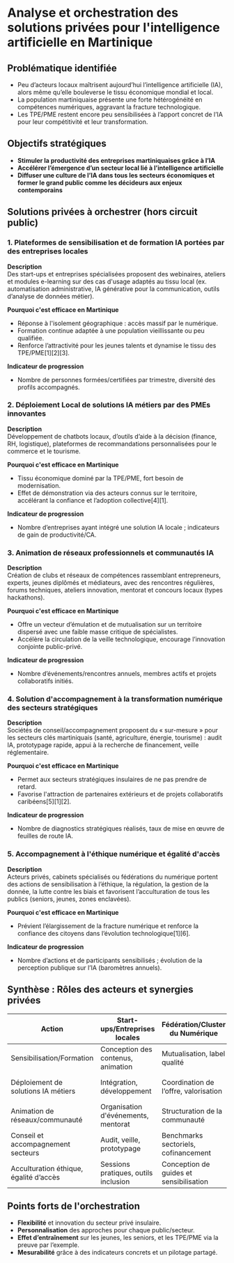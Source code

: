 # Analyse et orchestration des solutions privées pour l'intelligence artificielle en Martinique

## Problématique identifiée

- Peu d’acteurs locaux maîtrisent aujourd’hui l’intelligence artificielle (IA), alors même qu’elle bouleverse le tissu économique mondial et local.
- La population martiniquaise présente une forte hétérogénéité en compétences numériques, aggravant la fracture technologique.
- Les TPE/PME restent encore peu sensibilisées à l’apport concret de l’IA pour leur compétitivité et leur transformation.

## Objectifs stratégiques

- **Stimuler la productivité des entreprises martiniquaises grâce à l’IA**
- **Accélérer l’émergence d’un secteur local lié à l’intelligence artificielle**
- **Diffuser une culture de l’IA dans tous les secteurs économiques et former le grand public comme les décideurs aux enjeux contemporains**

## Solutions privées à orchestrer (hors circuit public)

### 1. Plateformes de sensibilisation et de formation IA portées par des entreprises locales

**Description**  
Des start-ups et entreprises spécialisées proposent des webinaires, ateliers et modules e-learning sur des cas d'usage adaptés au tissu local (ex. automatisation administrative, IA générative pour la communication, outils d’analyse de données métier).

**Pourquoi c'est efficace en Martinique**  
- Réponse à l'isolement géographique : accès massif par le numérique.
- Formation continue adaptée à une population vieillissante ou peu qualifiée.
- Renforce l’attractivité pour les jeunes talents et dynamise le tissu des TPE/PME[1][2][3].

**Indicateur de progression**  
- Nombre de personnes formées/certifiées par trimestre, diversité des profils accompagnés.

### 2. Déploiement Local de solutions IA métiers par des PMEs innovantes

**Description**  
Développement de chatbots locaux, d’outils d’aide à la décision (finance, RH, logistique), plateformes de recommandations personnalisées pour le commerce et le tourisme.

**Pourquoi c'est efficace en Martinique**  
- Tissu économique dominé par la TPE/PME, fort besoin de modernisation.
- Effet de démonstration via des acteurs connus sur le territoire, accélérant la confiance et l’adoption collective[4][1].

**Indicateur de progression**  
- Nombre d’entreprises ayant intégré une solution IA locale ; indicateurs de gain de productivité/CA.

### 3. Animation de réseaux professionnels et communautés IA

**Description**  
Création de clubs et réseaux de compétences rassemblant entrepreneurs, experts, jeunes diplômés et médiateurs, avec des rencontres régulières, forums techniques, ateliers innovation, mentorat et concours locaux (types hackathons).

**Pourquoi c'est efficace en Martinique**  
- Offre un vecteur d’émulation et de mutualisation sur un territoire dispersé avec une faible masse critique de spécialistes.
- Accélère la circulation de la veille technologique, encourage l’innovation conjointe public-privé.

**Indicateur de progression**  
- Nombre d’événements/rencontres annuels, membres actifs et projets collaboratifs initiés.

### 4. Solution d'accompagnement à la transformation numérique des secteurs stratégiques

**Description**  
Sociétés de conseil/accompagnement proposent du « sur-mesure » pour les secteurs clés martiniquais (santé, agriculture, énergie, tourisme) : audit IA, prototypage rapide, appui à la recherche de financement, veille réglementaire.

**Pourquoi c'est efficace en Martinique**  
- Permet aux secteurs stratégiques insulaires de ne pas prendre de retard.
- Favorise l'attraction de partenaires extérieurs et de projets collaboratifs caribéens[5][1][2].

**Indicateur de progression**  
- Nombre de diagnostics stratégiques réalisés, taux de mise en œuvre de feuilles de route IA.

### 5. Accompagnement à l'éthique numérique et égalité d'accès

**Description**  
Acteurs privés, cabinets spécialisés ou fédérations du numérique portent des actions de sensibilisation à l’éthique, la régulation, la gestion de la donnée, la lutte contre les biais et favorisent l’acculturation de tous les publics (seniors, jeunes, zones enclavées).

**Pourquoi c'est efficace en Martinique**  
- Prévient l’élargissement de la fracture numérique et renforce la confiance des citoyens dans l’évolution technologique[1][6].

**Indicateur de progression**  
- Nombre d’actions et de participants sensibilisés ; évolution de la perception publique sur l’IA (baromètres annuels).

## Synthèse : Rôles des acteurs et synergies privées

| Action                                      | Start-ups/Entreprises locales          | Fédération/Cluster du Numérique        | EPCI/Collectivités                   | Indicateur clé                            |
|---------------------------------------------|----------------------------------------|----------------------------------------|---------------------------------------|-------------------------------------------|
| Sensibilisation/Formation                   | Conception des contenus, animation     | Mutualisation, label qualité           | Mobilisation du public, mise en réseau| Nombre formés, satisfaction               |
| Déploiement de solutions IA métiers         | Intégration, développement             | Coordination de l’offre, valorisation  | Mise en relation territoire/PME       | Taux d’adoption PMEs/TPE                  |
| Animation de réseaux/communauté             | Organisation d'événements, mentorat    | Structuration de la communauté         | Soutien logistique, communication     | Volume événements, membres actifs         |
| Conseil et accompagnement secteurs          | Audit, veille, prototypage             | Benchmarks sectoriels, cofinancement   | Priorisation des filières             | Diagnostics/an, projets IA lancés         |
| Acculturation éthique, égalité d’accès      | Sessions pratiques, outils inclusion   | Conception de guides et sensibilisation| Repérage publics prioritaires         | Participants sensibilisés/an, baromètres  |

## Points forts de l'orchestration

- **Flexibilité** et innovation du secteur privé insulaire.
- **Personnalisation** des approches pour chaque public/secteur.
- **Effet d’entraînement** sur les jeunes, les seniors, et les TPE/PME via la preuve par l’exemple.
- **Mesurabilité** grâce à des indicateurs concrets et un pilotage partagé.
